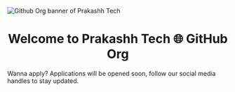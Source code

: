 
![Github Org banner of Prakashh Tech](https://user-images.githubusercontent.com/65062036/232669865-8ad52c6c-05bb-4372-b19d-24811b121ff9.png)

<h1 align="center">Welcome to Prakashh Tech 🌐 GitHub Org </h1>

Wanna apply? Applications will be opened soon, follow our social media handles to stay updated.


<!--
<h1 align="center">something</h1>

<p align="center">something here</p>

<img src="" align="left">

<a href="">

-->



